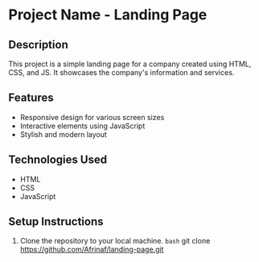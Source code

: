 # Project Name - Landing Page

## Description
This project is a simple landing page for a company created using HTML, CSS, and JS. It showcases the company's information and services.

## Features
- Responsive design for various screen sizes
- Interactive elements using JavaScript
- Stylish and modern layout

## Technologies Used
- HTML
- CSS
- JavaScript

## Setup Instructions
1. Clone the repository to your local machine.
   ```bash```
   git clone https://github.com/Afrinaf/landing-page.git
